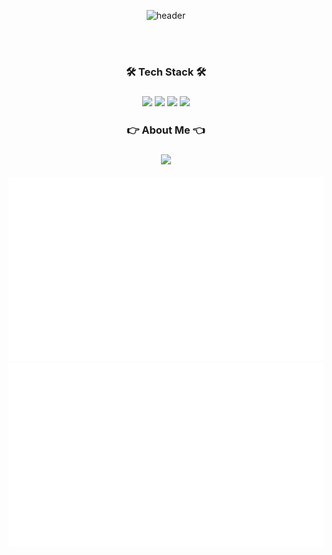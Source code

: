 <div align="center">

![header](https://capsule-render.vercel.app/api?type=slice&text=Jaehyun-Park&fontSize=50&height=200&desc=jaehyun-github&color=000012&fontColor=ffffff&fontAlign=75&fontAlignY=20&descAlign=85&descAlignY=35&rotate=13)

<br><br>


  <h3 align="center">🛠 Tech Stack 🛠<h3>

<img src="https://img.shields.io/badge/HTML-E34F26?style=flat&logo=HTML5&logoColor=white"/></a>
<img src="https://img.shields.io/badge/CSS-1572B6?style=flat&logo=CSS3&logoColor=white"/></a>
<img src="https://img.shields.io/badge/JavaScript-F7DF1E?style=flat&logo=JavaScript&logoColor=000000"/></a>
<img src="https://img.shields.io/badge/React-61DAFB?style=flat&logo=React&logoColor=white"/></a>
<br>

  <h3 align="center">👉 About Me 👈<h3>

<a href="https://www.instagram.com/jh._.stinger/"><img src="https://img.shields.io/badge/Instagram-E4405F?style=flat&logo=Instagram&logoColor=white&link=https://www.instagram.com/jh._.stinger/"/></a>
<div>

![](https://github.com/jaehyun-github/github-stats-transparent/blob/output/generated/overview.svg)
![](https://github.com/jaehyun-github/github-stats-transparent/blob/output/generated/languages.svg)

